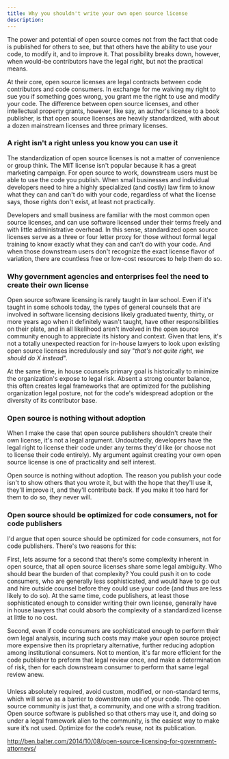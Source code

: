```yaml
---
title: Why you shouldn't write your own open source license
description:
---
```


The power and potential of open source comes not from the fact that code is published for others to see, but that others have the ability to use your code, to modify it, and to improve it. That possibility breaks down, however, when would-be contributors have the legal right, but not the practical means.

At their core, open source licenses are legal contracts between code contributors and code consumers. In exchange for me waiving my right to sue you if something goes wrong, you grant me the right to use and modify your code. The difference between open source licenses, and other intellectual property grants, however, like say, an author's license to a book publisher, is that open source licenses are heavily standardized, with about a dozen mainstream licenses and three primary licenses.

### A right isn't a right unless you know you can use it

The standardization of open source licenses is not a matter of convenience or group think. The MIT license isn't popular because it has a great marketing campaign. For open source to work, downstream users must be able to use the code you publish. When small businesses and individual developers need to hire a highly specialized (and costly) law firm to know what they can and can't do with your code, regardless of what the license says, those rights don't exist, at least not practically.

Developers and small business are familiar with the most common open source licenses, and can use software licensed under their terms freely and with little administrative overhead. In this sense, standardized open source licenses serve as a three or four letter proxy for those without formal legal training to know exactly what they can and can’t do with your code. And when those downstream users don't recognize the exact license flavor of variation, there are countless free or low-cost resources to help them do so.

### Why government agencies and enterprises feel the need to create their own license

Open source software licensing is rarely taught in law school. Even if it's taught in some schools today, the types of general counsels that are involved in software licensing decisions likely graduated twenty, thirty, or more years ago when it definitely wasn't taught, have other responsibilities on their plate, and in all likelihood aren't involved in the open source community enough to appreciate its history and context. Given that lens, it's not a totally unexpected reaction for in-house lawyers to look upon existing open source licenses incredulously and say "*that's not quite right, we should do X instead*".

At the same time, in house counsels primary goal is historically to minimize the organization's expose to legal risk. Absent a strong counter balance, this often creates legal frameworks that are optimized for the publishing organization legal posture, not for the code's widespread adoption or the diversity of its contributor base.

### Open source is nothing without adoption

When I make the case that open source publishers shouldn't create their own license, it's not a legal argument. Undoubtedly, developers have the legal right to license their code under any terms they'd like (or choose not to license their code entirely). My argument against creating your own open source license is one of practicality and self interest.

Open source is nothing without adoption. The reason you publish your code isn't to show others that you wrote it, but with the hope that they'll use it, they'll improve it, and they'll contribute back. If you make it too hard for them to do so, they never will.

### Open source should be optimized for code consumers, not for code publishers

I'd argue that open source should be optimized for code consumers, not for code publishers. There's two reasons for this:

First, lets assume for a second that there's some complexity inherent in open source, that all open source licenses share some legal ambiguity. Who should bear the burden of that complexity? You could push it on to code consumers, who are generally less sophisticated, and would have to go out and hire outside counsel before they could use your code (and thus are less likely to do so). At the same time, code publishers, at least those sophisticated enough to consider writing their own license, generally have in house lawyers that could absorb the complexity of a standardized license at little to no cost.

Second, even if code consumers are sophisticated enough to perform their own legal analysis, incuring such costs may make your open source project more expensive then its proprietary alternative, further reducing adoption among institutional consumers. Not to mention, it's far more efficient for the code publisher to preform that legal review once, and make a determination of risk, then for each downstream consumer to perform that same legal review anew.

### 

Unless absolutely required, avoid custom, modified, or non-standard terms, which will serve as a barrier to downstream use of your code. The open source community is just that, a community, and one with a strong tradition. Open source software is published so that others may use it, and doing so under a legal framework alien to the community, is the easiest way to make sure it’s not used. Optimize for the code’s reuse, not its publication.

http://ben.balter.com/2014/10/08/open-source-licensing-for-government-attorneys/
